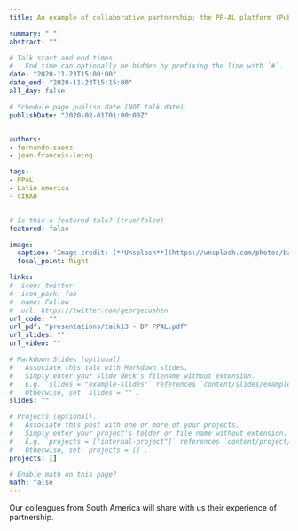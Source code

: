 ```yaml
---
title: An example of collaborative partnership; the PP-AL platform (Public Policies in Latin America) 

summary: " "
abstract: ""

# Talk start and end times.
#   End time can optionally be hidden by prefixing the line with `#`.
date: "2020-11-23T15:00:00"
date_end: "2020-11-23T15:15:00"
all_day: false

# Schedule page publish date (NOT talk date).
publishDate: "2020-02-01T01:00:00Z"


authors: 
- fernando-saenz
- jean-francois-lecoq

tags: 
- PPAL
- Latin America
- CIRAD


# Is this a featured talk? (true/false)
featured: false

image:
  caption: 'Image credit: [**Unsplash**](https://unsplash.com/photos/bzdhc5b3Bxs)'
  focal_point: Right

links:
#- icon: twitter
#  icon_pack: fab
#  name: Follow
#  url: https://twitter.com/georgecushen
url_code: ""
url_pdf: "presentations/talk13 - DP PPAL.pdf"
url_slides: ""
url_video: ""

# Markdown Slides (optional).
#   Associate this talk with Markdown slides.
#   Simply enter your slide deck's filename without extension.
#   E.g. `slides = "example-slides"` references `content/slides/example-slides.md`.
#   Otherwise, set `slides = ""`.
slides: ""

# Projects (optional).
#   Associate this post with one or more of your projects.
#   Simply enter your project's folder or file name without extension.
#   E.g. `projects = ["internal-project"]` references `content/project/deep-learning/index.md`.
#   Otherwise, set `projects = []`.
projects: []

# Enable math on this page?
math: false
---
```


Our colleagues from South America will share with us their experience of partnership. 
